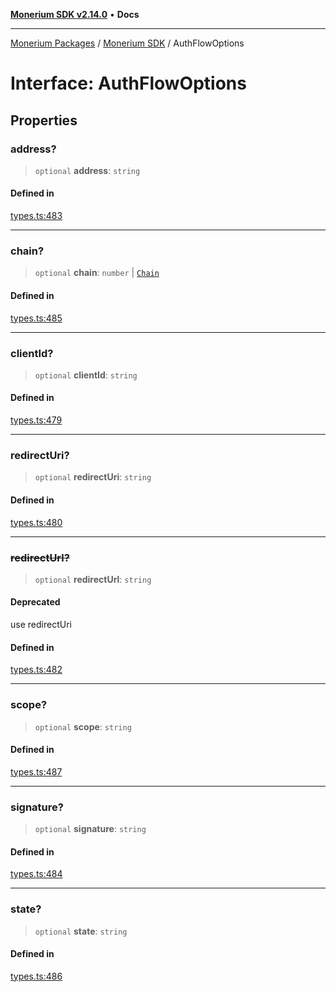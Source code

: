 [**Monerium SDK v2.14.0**](../Packages.md) • **Docs**

***

[Monerium Packages](../../Packages.md) / [Monerium SDK](../Monerium%20SDK.md) / AuthFlowOptions

# Interface: AuthFlowOptions

## Properties

### address?

> `optional` **address**: `string`

#### Defined in

[types.ts:483](https://github.com/monerium/js-monorepo/blob/ffeefd2a9bccc0d18acecd9390a7bfced5720c17/packages/sdk/src/types.ts#L483)

***

### chain?

> `optional` **chain**: `number` \| [`Chain`](../type-aliases/Chain.md)

#### Defined in

[types.ts:485](https://github.com/monerium/js-monorepo/blob/ffeefd2a9bccc0d18acecd9390a7bfced5720c17/packages/sdk/src/types.ts#L485)

***

### clientId?

> `optional` **clientId**: `string`

#### Defined in

[types.ts:479](https://github.com/monerium/js-monorepo/blob/ffeefd2a9bccc0d18acecd9390a7bfced5720c17/packages/sdk/src/types.ts#L479)

***

### redirectUri?

> `optional` **redirectUri**: `string`

#### Defined in

[types.ts:480](https://github.com/monerium/js-monorepo/blob/ffeefd2a9bccc0d18acecd9390a7bfced5720c17/packages/sdk/src/types.ts#L480)

***

### ~~redirectUrl?~~

> `optional` **redirectUrl**: `string`

#### Deprecated

use redirectUri

#### Defined in

[types.ts:482](https://github.com/monerium/js-monorepo/blob/ffeefd2a9bccc0d18acecd9390a7bfced5720c17/packages/sdk/src/types.ts#L482)

***

### scope?

> `optional` **scope**: `string`

#### Defined in

[types.ts:487](https://github.com/monerium/js-monorepo/blob/ffeefd2a9bccc0d18acecd9390a7bfced5720c17/packages/sdk/src/types.ts#L487)

***

### signature?

> `optional` **signature**: `string`

#### Defined in

[types.ts:484](https://github.com/monerium/js-monorepo/blob/ffeefd2a9bccc0d18acecd9390a7bfced5720c17/packages/sdk/src/types.ts#L484)

***

### state?

> `optional` **state**: `string`

#### Defined in

[types.ts:486](https://github.com/monerium/js-monorepo/blob/ffeefd2a9bccc0d18acecd9390a7bfced5720c17/packages/sdk/src/types.ts#L486)
